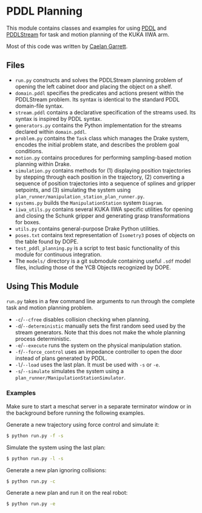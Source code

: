 # PDDL Planning

This module contains classes and examples for using [PDDL](http://users.cecs.anu.edu.au/~patrik/pddlman/writing.html) and [PDDLStream](https://github.com/caelan/pddlstream/tree/master) for task and motion planning of the KUKA IIWA arm.

Most of this code was written by [Caelan Garrett](https://github.com/caelan).

## Files

- `run.py` constructs and solves the PDDLStream planning problem of opening the left cabinet door and placing the object on a shelf.
- `domain.pddl` specifies the predicates and actions present within the PDDLStream problem. Its syntax is identical to the standard PDDL domain-file syntax.
- `stream.pddl` contains a declarative specification of the streams used. Its syntax is inspired by PDDL syntax.
- `generators.py` contains the Python implementation for the streams declared within `domain.pddl`.
- `problem.py` contains the `Task` class which manages the Drake system, encodes the initial problem state, and describes the problem goal conditions.
- `motion.py` contains procedures for performing sampling-based motion planning within Drake.
- `simulation.py` contains methods for (1) displaying position trajectories by stepping through each position in the trajectory, (2) converting a sequence of position trajectories into a sequence of splines and gripper setpoints, and (3) simulating the system using `plan_runner/manipulation_station_plan_runner.py`.
- `systems.py` builds the `ManipulationStation` system `Diagram`.
- `iiwa_utils.py` contains several KUKA IIWA specific utilities for opening and closing the Schunk gripper and generating grasp transformations for boxes.
- `utils.py` contains general-purpose Drake Python utilities.
- `poses.txt` contains text representation of `Isometry3` poses of objects on the table found by DOPE.
- `test_pddl_planning.py` is a script to test basic functionality of this module for continuous integration.
- The `models/` directory is a git submodule containing useful `.sdf` model files, including those of the YCB Objects recognized by DOPE.

## Using This Module
`run.py` takes in a few command line arguments to run through the complete task and motion planning problem.

- `-c`/`--cfree` disables collision checking when planning.
- `-d`/`--deterministic` manually sets the first random seed used by the stream generators. Note that this does not make the whole planning process deterministic.
- `-e`/`--execute` runs the system on the physical manipulation station.
- `-f`/`--force_control` uses an impedance controller to open the door instead of plans generated by PDDL.
- `-l`/`--load` uses the last plan. It must be used with `-s` or `-e`.
- `-s`/`--simulate` simulates the system using a `plan_runner/ManipulationStationSimulator`.

### Examples
Make sure to start a meschat server in a separate terminator window or in the background before running the following examples.

Generate a new trajectory using force control and simulate it:

```sh
$ python run.py -f -s
```

Simulate the system using the last plan:

```sh
$ python run.py -l -s
```

Generate a new plan ignoring collisions:

```sh
$ python run.py -c
```

Generate a new plan and run it on the real robot:

```sh
$ python run.py -e
```
